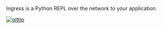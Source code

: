 Ingress is a Python REPL over the network to your application.

[![gittip](http://i.imgur.com/lg9rx9w.png)](https://www.gittip.com/Miki%20Tebeka/)

